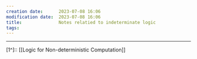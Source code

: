 ```yaml
---
creation date:		2023-07-08 16:06
modification date:	2023-07-08 16:06
title: 				Notes relatied to indeterminate logic
tags:
---
```



---
[1^]:: [[Logic for Non-deterministic Computation]]